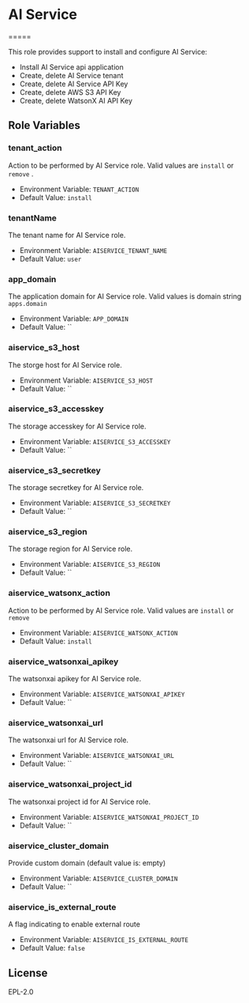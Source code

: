 # AI Service

=====

This role provides support to install and configure AI Service:

* Install AI Service api application
* Create, delete AI Service tenant
* Create, delete AI Service API Key
* Create, delete AWS S3 API Key
* Create, delete WatsonX AI API Key

Role Variables
--------------

### tenant_action

Action to be performed by AI Service role. Valid values are `install` or `remove` .

* Environment Variable: `TENANT_ACTION`
* Default Value: `install`

### tenantName

The tenant name for AI Service role.

* Environment Variable: `AISERVICE_TENANT_NAME`
* Default Value: `user`

### app_domain

The application domain for AI Service role. Valid values is domain string `apps.domain`

* Environment Variable: `APP_DOMAIN`
* Default Value: ``

### aiservice_s3_host

The storge host for AI Service role.

* Environment Variable: `AISERVICE_S3_HOST`
* Default Value: ``

### aiservice_s3_accesskey

The storage accesskey for AI Service role.

* Environment Variable: `AISERVICE_S3_ACCESSKEY`
* Default Value: ``

### aiservice_s3_secretkey

The storage secretkey for AI Service role.

* Environment Variable: `AISERVICE_S3_SECRETKEY`
* Default Value: ``

### aiservice_s3_region

The storage region for AI Service role.

* Environment Variable: `AISERVICE_S3_REGION`
* Default Value: ``

### aiservice_watsonx_action

Action to be performed by AI Service role. Valid values are `install` or `remove`

* Environment Variable: `AISERVICE_WATSONX_ACTION`
* Default Value: `install`

### aiservice_watsonxai_apikey

The watsonxai apikey for AI Service role.

* Environment Variable: `AISERVICE_WATSONXAI_APIKEY`
* Default Value: ``

### aiservice_watsonxai_url

The watsonxai url for AI Service role.

* Environment Variable: `AISERVICE_WATSONXAI_URL`
* Default Value: ``

### aiservice_watsonxai_project_id

The watsonxai project id for AI Service role.

* Environment Variable: `AISERVICE_WATSONXAI_PROJECT_ID`
* Default Value: ``

### aiservice_cluster_domain

Provide custom domain (default value is: empty)
* Environment Variable: `AISERVICE_CLUSTER_DOMAIN`
* Default Value: ``

### aiservice_is_external_route

A flag indicating to enable external route
* Environment Variable: `AISERVICE_IS_EXTERNAL_ROUTE`
* Default Value: `false`

License
-------

EPL-2.0
